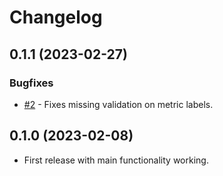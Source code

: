 # Changelog

## 0.1.1 (2023-02-27)

### Bugfixes

* [#2](https://github.com/TheDJVG/netbox-more-metrics/issues/2) - Fixes missing validation on metric labels.

## 0.1.0 (2023-02-08)

* First release with main functionality working.
